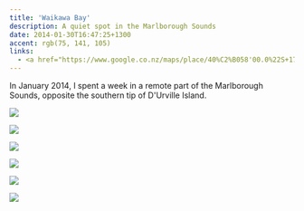 ```yaml
---
title: 'Waikawa Bay'
description: A quiet spot in the Marlborough Sounds
date: 2014-01-30T16:47:25+1300
accent: rgb(75, 141, 105)
links:
  - <a href="https://www.google.co.nz/maps/place/40%C2%B058'00.0%22S+173%C2%B048'17.2%22E/@-40.966667,173.8025793,17z/data=!3m1!4b1!4m5!3m4!1s0x0:0x0!8m2!3d-40.966667!4d173.804768" target="_blank" rel="noreferrer">View at Google Maps</a>
---
```


In January 2014, I spent a week in a remote part of the Marlborough Sounds, opposite the southern tip of D'Urville Island.

![][track]

![][grass]

![][fern]

![][rocks]

![][bellbird]

![][hills]

[track]: ./waikawa-1.JPG
[grass]: ./waikawa-2.JPG
[fern]: ./waikawa-3.JPG
[rocks]: ./waikawa-4.JPG
[bellbird]: ./waikawa-5.JPG
[hills]: ./waikawa-6.JPG
